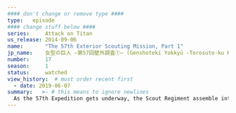 ```yaml
---
#### don't change or remove type ####
type:   episode
#### change stuff below ####
series:     Attack on Titan
us_release: 2014-09-06 
name:       "The 57th Exterior Scouting Mission, Part 1"
jp_name:    女型の巨人 ―第57回壁外調査①― (Genshoteki Yokkyū -Torosuto-ku Kōbōsen (9)-)
number:     17
season:     1
status:     watched
view_history:  # must order recent first
  - date: 2019-06-07 
summary:   >- # this means to ignore newlines
  As the 57th Expedition gets underway, the Scout Regiment assemble into their Long-Range Scouting Formation, wherein the Scouts spread out around the main wagon train and report by flare gun if Titans are nearby so the group can alter course to avoid conflict with them if possible. After Armin's squad manages to kill an Abnormal Titan, a Female Titan suddenly appears from the right flank at high speed. Much to Armin's shock, the Female Titan's body withstands their blades and is intelligent enough to kill his seniors easily. The Female Titan captures Armin, but after removing his hood and seeing his face, she leaves him alive and continues running. Armin is picked up by Reiner and Jean, who reveals that their right flank was wiped out by the Titans. Armin then realizes that the Female Titan is possibly another intelligent Titan like Eren. When the three of them give conflicting locations for where Eren is in the formation, they realize the Female Titan's target is Eren and that they must stop her. Avoiding their failed attempts to attack, she leaves them and heads towards the center group.
---
```



